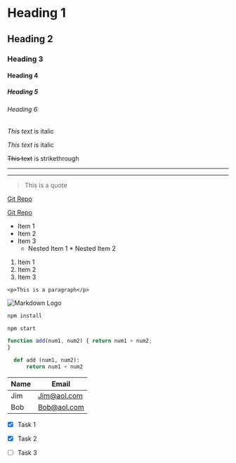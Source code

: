<!--  Headings -->
# Heading 1
## Heading 2
### Heading 3
#### Heading 4
##### Heading 5
###### Heading 6

<!-- Italics -->

*This text* is italic

_This text_ is italic

<!-- Strikethrough -->

~~This text~~ is strikethrough

<!-- Horizontal Rule -->

---
___

<!-- Blockquote -->

> This is a quote

<!-- Links -->
[Git Repo](https://github.com/Crucibl/Cruci)


[Git Repo](https://github.com/Crucibl/Cruci
"Click for Candy")

<!-- UL -->

* Item 1
* Item 2
* Item 3    
    * Nested Item 1     * Nested Item 2

 <!-- OL -->

  1. Item 1
  1. Item 2
  1. Item 3

  <!-- Inline Code Block -->

  `<p>This is a paragraph</p>`

<!-- Images -->

![Markdown Logo](https://markdown-here.com/img/icon256.png)

<!-- Github Markdown -->

<!-- Code Blocks -->
```bash
npm install

npm start
```

```javascript
function add(num1, num2) { return num1 + num2;
}
```
```python 
  def add (num1, num2):
      return num1 + num2
```

<!-- Tables -->

Name | Email
------------ | -------------
Jim | Jim@aol.com
Bob | Bob@aol.com

<!-- Task Lists -->

* [x] Task 1
* [x] Task 2 
* [ ] Task 3





